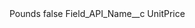 <?xml version="1.0" encoding="UTF-8"?>
<CustomMetadata xmlns="http://soap.sforce.com/2006/04/metadata" xmlns:xsi="http://www.w3.org/2001/XMLSchema-instance" xmlns:xsd="http://www.w3.org/2001/XMLSchema">
    <label>Pounds</label>
    <protected>false</protected>
    <values>
        <field>Field_API_Name__c</field>
        <value xsi:type="xsd:string">UnitPrice</value>
    </values>
</CustomMetadata>
